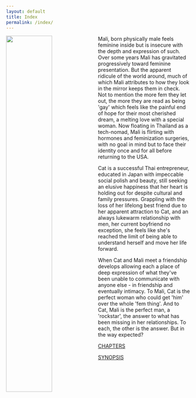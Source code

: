 ```yaml
---
layout: default
title: Index 
permalink: /index/
---
```

<img style="float: left;" src="{{site.baseurl}}/assets/images/ffs-cover.png" width='50%' height='50%'>
Mali, born physically male feels feminine inside but is insecure with the depth and expression of such. Over some years Mali has gravitated progressively toward feminine presentation. But the apparent ridicule of the world around, much of which Mali attributes to how they look in the mirror keeps them in check. Not to mention the more fem they let out, the more they are read as being 'gay' which feels like the painful end of hope for their most cherished dream, a melting love with a special woman. Now floating in Thailand as a tech-nomad, Mali is flirting with hormones and feminization surgeries, with no goal in mind but to face their identity once and for all before returning to the USA.

Cat is a successful Thai entrepreneur, educated in Japan with impeccable social polish and beauty, still seeking an elusive happiness that her heart is holding out for despite cultural and family pressures. Grappling with the loss of her lifelong best friend due to her apparent attraction to Cat, and an always lukewarm relationship with men, her current boyfriend no exception, she feels like she's reached the limit of being able to understand herself and move her life forward.

When Cat and Mali meet a friendship develops allowing each a place of deep expression of what they've been unable to communicate with anyone else - in friendship and eventually intimacy. To Mali, Cat is the perfect woman who could get 'him' over the whole 'fem thing'. And to Cat, Mali is the perfect man, a 'rockstar', the answer to what has been missing in her relationships. To each, the other is the answer. But in the way expected?


[CHAPTERS](https://ffs.alexikaruna.com/index.php/chapters/)

[SYNOPSIS](https://ffs.alexikaruna.com/index.php/synopsis/)


